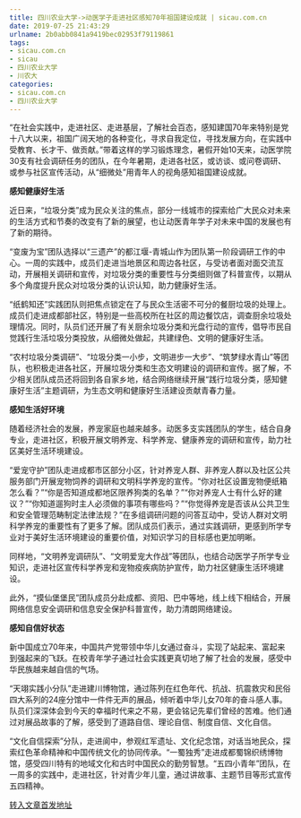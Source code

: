 ```yaml
---
title: 四川农业大学->动医学子走进社区感知70年祖国建设成就 | sicau.com.cn
date: 2019-07-25 21:43:29
urlname: 2b0abb0841a9419bec02953f79119861
tags: 
- sicau.com.cn
- sicau
- 四川农业大学
- 川农大
categories:
- sicau.com.cn
- 四川农业大学
---
```



“在社会实践中，走进社区、走进基层，了解社会百态，感知建国70年来特别是党十八大以来，祖国广阔天地的各种变化，寻求自我定位，寻找发展方向，在实践中受教育、长才干、做贡献。”带着这样的学习锻炼理念，暑假开始10天来，动医学院30支有社会调研任务的团队，在今年暑期，走进各社区，或访谈、或问卷调研、或参与社区宣传活动，从“细微处”用青年人的视角感知祖国建设成就。

**感知健康好生活**

近日来，“垃圾分类”成为民众关注的焦点，部分一线城市的探索给广大民众对未来的生活方式和节奏的改变有了新的展望，也让动医青年学子对未来中国的发展也有了新的期待。

“变废为宝”团队选择以“三遗产”的都江堰-青城山作为团队第一阶段调研工作的中心。一周的实践中，成员们走进当地景区和周边各社区，与受访者面对面交流互动，开展相关调研和宣传，对垃圾分类的重要性与分类细则做了科普宣传，以期从多个角度提升民众对垃圾分类的认识认知，助力健康好生活。

“纸鹤知还”实践团队则把焦点锁定在了与民众生活密不可分的餐厨垃圾的处理上。成员们走进成都部社区，特别是一些高校所在社区的周边餐饮店，调查厨余垃圾处理情况。同时，队员们还开展了有关厨余垃圾分类和光盘行动的宣传，倡导市民自觉践行生活垃圾分类投放，从细微处做起，共建绿色、文明的健康好生活。

“农村垃圾分类调研”、“垃圾分类一小步，文明进步一大步”、“筑梦绿水青山”等团队，也积极走进各社区，开展垃圾分类和生态文明建设的调研和宣传。据了解，不少相关团队成员还将回到各自家乡地，结合网络继续开展“践行垃圾分类，感知健康好生活”主题调研，为生态文明和健康好生活建设贡献青春力量。

**感知生活好环境**

随着经济社会的发展，养宠家庭也越来越多。动医多支实践团队的学生，结合自身专业，走进社区，积极开展文明养宠、科学养宠、健康养宠的调研和宣传，助力社区美好生活环境建设。

“爱宠守护”团队走进成都市区部分小区，针对养宠人群、非养宠人群以及社区公共服务部门开展宠物饲养的调研和文明科学养宠的宣传。“你对社区设置宠物便纸箱怎么看？”“你是否知道成都地区限养狗类的名单？”“你对养宠人士有什么好的建议？”“你知道遛狗时主人必须做的事项有哪些吗？”“你觉得养宠是否该从公共卫生和安全管理范畴制定法律法规？”在多组调研问题的问答互动中，受访人群对文明科学养宠的重要性有了更多了解。团队成员们表示，通过实践调研，更感到所学专业对于美好生活环境建设的重要价值，对知识学习的目标感也更加明晰。

同样地，“文明养宠调研队”、“文明爱宠大作战”等团队，也结合动医学子所学专业知识，走进社区宣传科学养宠和宠物疫疾病防护宣传，助力社区健康生活环境建设。

此外，“摸仙堡堡民”团队成员分赴成都、资阳、巴中等地，线上线下相结合，开展网络信息安全调研和信息安全保护科普宣传，助力清朗网络建设。

**感知自信好状态**

新中国成立70年来，中国共产党带领中华儿女通过奋斗，实现了站起来、富起来到强起来的飞跃。在校青年学子通过社会实践更真切地了解了社会的发展，感受中华民族越来越自信的气场。

“天翊实践小分队”走进建川博物馆，通过陈列在红色年代、抗战、抗震救灾和民俗四大系列的24座分馆中一件件无声的展品，倾听着中华儿女70年的奋斗感人事。队员们深深体会到今天的幸福时代来之不易，更会铭记先辈们曾经的苦难。他们通过对展品故事的了解，感受到了道路自信、理论自信、制度自信、文化自信。

“文化自信探索”分队，走进阆中，参观红军遗址、文化纪念馆，对话当地民众，探索红色革命精神和中国传统文化的协同传承。“一蜀独秀”走进成都蜀锦织绣博物馆，感受四川特有的地域文化和古时中国民众的勤劳智慧。“五四小青年”团队，在一周多的实践中，走进社区，针对青少年儿童，通过讲故事、主题节目等形式宣传五四精神。





[转入文章首发地址](https://news.sicau.edu.cn/info/1078/52672.htm)